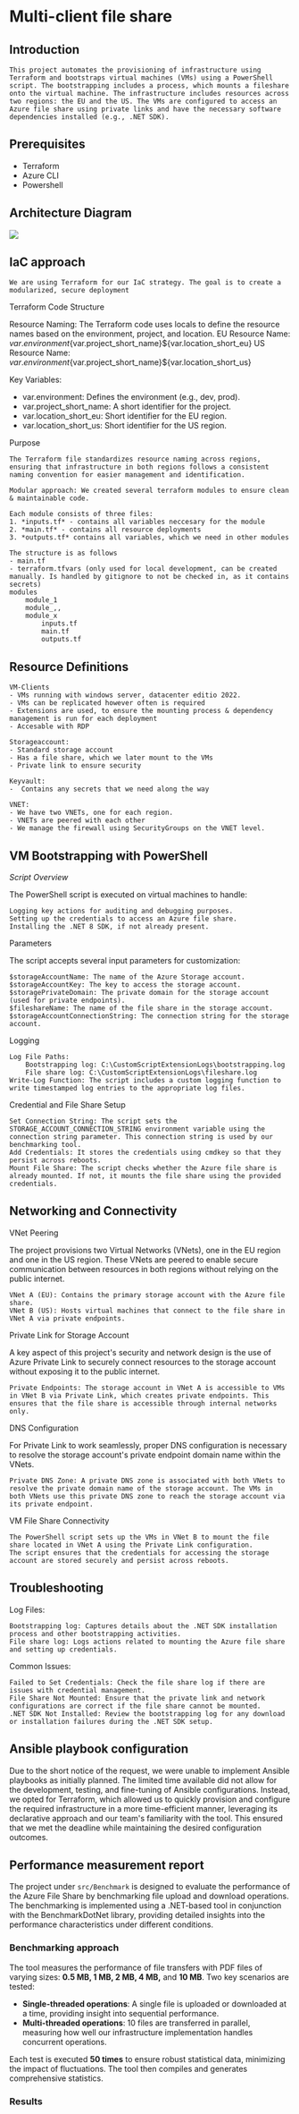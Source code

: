 # Multi-client file share

## Introduction

    This project automates the provisioning of infrastructure using Terraform and bootstraps virtual machines (VMs) using a PowerShell script. The bootstrapping includes a process, which mounts a fileshare onto the virtual machine. The infrastructure includes resources across two regions: the EU and the US. The VMs are configured to access an Azure file share using private links and have the necessary software dependencies installed (e.g., .NET SDK).

## Prerequisites

- Terraform
- Azure CLI
- Powershell

## Architecture Diagram

![](./architecture.drawio.png)

## IaC approach

    We are using Terraform for our IaC strategy. The goal is to create a modularized, secure deployment

Terraform Code Structure

Resource Naming: The Terraform code uses locals to define the resource names based on the environment, project, and location.
    EU Resource Name: ${var.environment}${var.project_short_name}${var.location_short_eu}
    US Resource Name: ${var.environment}${var.project_short_name}${var.location_short_us}
    

Key Variables:
- var.environment: Defines the environment (e.g., dev, prod).
- var.project_short_name: A short identifier for the project.
- var.location_short_eu: Short identifier for the EU region.
- var.location_short_us: Short identifier for the US region.

Purpose

    The Terraform file standardizes resource naming across regions, ensuring that infrastructure in both regions follows a consistent naming convention for easier management and identification.

    Modular approach: We created several terraform modules to ensure clean & maintainable code. 

    Each module consists of three files:
    1. *inputs.tf* - contains all variables neccesary for the module
    2. *main.tf* - contains all resource deployments
    3. *outputs.tf* contains all variables, which we need in other modules
    
    The structure is as follows
    - main.tf
    - terraform.tfvars (only used for local development, can be created manually. Is handled by gitignore to not be checked in, as it contains secrets)
    modules
        module_1
        module_,,
        module_x
            inputs.tf
            main.tf
            outputs.tf

## Resource Definitions

    VM-Clients
    - VMs running with windows server, datacenter editio 2022. 
    - VMs can be replicated however often is required
    - Extensions are used, to ensure the mounting process & dependency management is run for each deployment
    - Accesable with RDP

    Storageaccount:
    - Standard storage account
    - Has a file share, which we later mount to the VMs
    - Private link to ensure security

    Keyvault: 
    -  Contains any secrets that we need along the way

    VNET:
    - We have two VNETs, one for each region. 
    - VNETs are peered with each other
    - We manage the firewall using SecurityGroups on the VNET level.

## VM Bootstrapping with PowerShell

*Script Overview*

The PowerShell script is executed on virtual machines to handle:

    Logging key actions for auditing and debugging purposes.
    Setting up the credentials to access an Azure file share.
    Installing the .NET 8 SDK, if not already present.

Parameters

The script accepts several input parameters for customization:

    $storageAccountName: The name of the Azure Storage account.
    $storageAccountKey: The key to access the storage account.
    $storagePrivateDomain: The private domain for the storage account (used for private endpoints).
    $fileshareName: The name of the file share in the storage account.
    $storageAccountConnectionString: The connection string for the storage account.

Logging

    Log File Paths:
        Bootstrapping log: C:\CustomScriptExtensionLogs\bootstrapping.log
        File share log: C:\CustomScriptExtensionLogs\fileshare.log
    Write-Log Function: The script includes a custom logging function to write timestamped log entries to the appropriate log files.

Credential and File Share Setup

    Set Connection String: The script sets the STORAGE_ACCOUNT_CONNECTION_STRING environment variable using the connection string parameter. This connection string is used by our benchmarking tool.
    Add Credentials: It stores the credentials using cmdkey so that they persist across reboots.
    Mount File Share: The script checks whether the Azure file share is already mounted. If not, it mounts the file share using the provided credentials.

## Networking and Connectivity

VNet Peering

The project provisions two Virtual Networks (VNets), one in the EU region and one in the US region. These VNets are peered to enable secure communication between resources in both regions without relying on the public internet.

    VNet A (EU): Contains the primary storage account with the Azure file share.
    VNet B (US): Hosts virtual machines that connect to the file share in VNet A via private endpoints.

Private Link for Storage Account

A key aspect of this project's security and network design is the use of Azure Private Link to securely connect resources to the storage account without exposing it to the public internet.

    Private Endpoints: The storage account in VNet A is accessible to VMs in VNet B via Private Link, which creates private endpoints. This ensures that the file share is accessible through internal networks only.

DNS Configuration

For Private Link to work seamlessly, proper DNS configuration is necessary to resolve the storage account's private endpoint domain name within the VNets.

    Private DNS Zone: A private DNS zone is associated with both VNets to resolve the private domain name of the storage account. The VMs in both VNets use this private DNS zone to reach the storage account via its private endpoint.

VM File Share Connectivity

    The PowerShell script sets up the VMs in VNet B to mount the file share located in VNet A using the Private Link configuration.
    The script ensures that the credentials for accessing the storage account are stored securely and persist across reboots.

## Troubleshooting

Log Files:

    Bootstrapping log: Captures details about the .NET SDK installation process and other bootstrapping activities.
    File share log: Logs actions related to mounting the Azure file share and setting up credentials.

Common Issues:

    Failed to Set Credentials: Check the file share log if there are issues with credential management.
    File Share Not Mounted: Ensure that the private link and network configurations are correct if the file share cannot be mounted.
    .NET SDK Not Installed: Review the bootstrapping log for any download or installation failures during the .NET SDK setup.

## Ansible playbook configuration

Due to the short notice of the request, we were unable to implement Ansible playbooks as initially planned. The limited time available did not allow for the development, testing, and fine-tuning of Ansible configurations. Instead, we opted for Terraform, which allowed us to quickly provision and configure the required infrastructure in a more time-efficient manner, leveraging its declarative approach and our team's familiarity with the tool. This ensured that we met the deadline while maintaining the desired configuration outcomes.

## Performance measurement report

The project under `src/Benchmark` is designed to evaluate the performance of the Azure File Share by benchmarking file upload and download operations. The benchmarking is implemented using a .NET-based tool in conjunction with the BenchmarkDotNet library, providing detailed insights into the performance characteristics under different conditions.

### Benchmarking approach

The tool measures the performance of file transfers with PDF files of varying sizes: **0.5 MB, 1 MB, 2 MB, 4 MB,** and **10 MB**. Two key scenarios are tested:

- **Single-threaded operations**: A single file is uploaded or downloaded at a time, providing insight into sequential performance.
- **Multi-threaded operations**: 10 files are transferred in parallel, measuring how well our infrastructure implementation handles concurrent operations.

Each test is executed **50 times** to ensure robust statistical data, minimizing the impact of fluctuations. The tool then compiles and generates comprehensive statistics.

### Results
